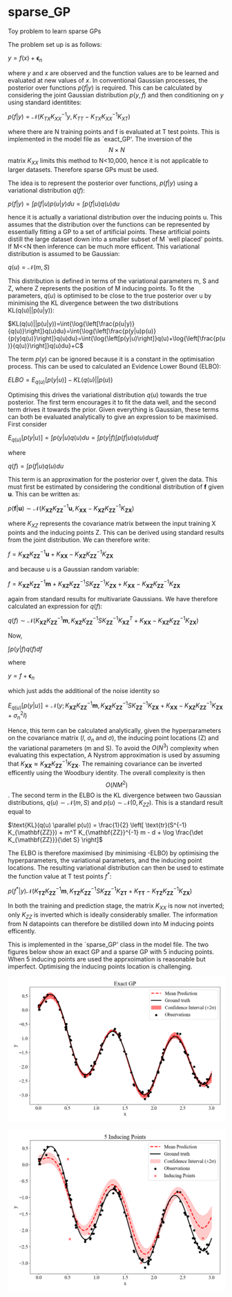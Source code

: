 # sparse_GP
Toy problem to learn sparse GPs

The problem set up is as follows:

$y=f(x)+\boldsymbol{\epsilon}_{n}$

where $y$ and $x$ are observed and the function values are to be learned and evaluated at new values of $x$. In conventional Gaussian processes, the posterior over functions $p(f|y)$ is required. This can be calculated by considering the joint Gaussian distribution $p(y,f)$ and then conditioning on $y$ using standard identitites:

$p(f|y)=\mathcal{N}\left(K_{TX}K_{XX}^{-1} y,K_{TT}-K_{TX}K_{XX}^{-1}K_{XT}\right)$

where there are N training points and f is evaluated at T test points. This is implemented in the model file as `exact_GP'. The inversion of the $$N\times N$$ matrix $K_{XX}$ limits this method to N<10,000, hence it is not applicable to larger datasets. Therefore sparse GPs must be used.

The idea is to represent the posterior over functions, $p(f|y)$ using a variational distribution $q(f)$:

$p(f|y)=\int{p(f|u)p(u|y)}du=\int{p(f|u)q(u)}du$

hence it is actually a variational distribution over the inducing points u. This assumes that the distribution over the functions can be represented by essentially fitting a GP to a set of artificial points. These artificial points distill the large dataset down into a smaller subset of M `well placed' points. If M<<N then inference can be much more efficent. This variational distribution is assumed to be Gaussian:

$q(u)=\mathcal{N}\left(m,S\right)$

This distribution is defined in terms of the variational parameters m, S and Z, where Z represents the position of M inducing points. To fit the parameters, $q(u)$ is optimised to be close to the true posterior over u by minimising the KL divergence between the two distributions KL(q(u)||p(u|y)):

$KL(q(u)||p(u|y))=\int{\log{\left[\frac{p(u|y)}{q(u)}\right]}q(u)du}=\int{\log{\left[\frac{p(y|u)p(u)}{p(y)q(u)}\right]}q(u)du}=\int{\log{\left[p(y|u)\right]}q(u)+\log{\left[\frac{p(u)}{q(u)}\right]}q(u)du}+C$

The term $p(y)$ can be ignored because it is a constant in the optimisation process. This can be used to calculated an Evidence Lower Bound (ELBO):

$ELBO=E_{q(u)}[p(y|u)]-KL(q(u)||p(u))$

Optimising this drives the variational distribution $q(u)$ towards the true posterior. The first term encourages it to fit the data well, and the second term drives it towards the prior. Given everything is Gaussian, these terms can both be evaluated analytically to give an expression to be maximised. First consider 

$E_{q(u)}[p(y|u)]=\int{p(y|u)q(u)du}=\int{p(y|f)\int{p(f|u)q(u)du}df}$

where

$q(f)=\int{p(f|u)q(u)du}$

This term is an approximation for the posterior over f, given the data. This must first be estimated by considering the conditional distribution of $\mathbf{f}$ given $\mathbf{u}$. This can be written as:

$p(\mathbf{f} | \mathbf{u}) \sim \mathcal{N} \left( K_{\mathbf{X Z}} K_{\mathbf{Z Z}}^{-1} \mathbf{u}, K_{\mathbf{X X}} - K_{\mathbf{X Z}} K_{\mathbf{Z Z}}^{-1} K_{\mathbf{Z X}} \right)$

where $K_{XZ}$ represents the covariance matrix between the input training X points and the inducing points Z. This can be derived using standard results from the joint distribution. We can therefore write:

$f=K_{\mathbf{X Z}} K_{\mathbf{Z Z}}^{-1} \mathbf{u}+K_{\mathbf{X X}} - K_{\mathbf{X Z}} K_{\mathbf{Z Z}}^{-1} K_{\mathbf{Z X}}$

and because u is a Gaussian random variable:

$f=K_{\mathbf{X Z}} K_{\mathbf{Z Z}}^{-1} \mathbf{m}+K_{\mathbf{X Z}} K_{\mathbf{Z Z}}^{-1}SK_{\mathbf{Z Z}}^{-1}K_{\mathbf{ZX}}+K_{\mathbf{X X}} - K_{\mathbf{X Z}} K_{\mathbf{Z Z}}^{-1} K_{\mathbf{Z X}}$

again from standard results for multivariate Gaussians. We have therefore calculated an expression for $q(f)$:

$q(f) \sim \mathcal{N}\left(K_{\mathbf{X Z}} K_{\mathbf{Z Z}}^{-1} \mathbf{m}, K_{\mathbf{X Z}} K_{\mathbf{Z Z}}^{-1}SK_{\mathbf{Z Z}}^{-1}K_{\mathbf{X Z}}^{T}+K_{\mathbf{X X}}-K_{\mathbf{X Z}} K_{\mathbf{Z Z}}^{-1} K_{\mathbf{Z X}} \right)$

Now,

$\int{p(y|f)q(f)df}$

where

$y=f+\boldsymbol{\epsilon}_{n}$

which just adds the additional of the noise identity so

$E_{q(u)}[p(y|u)]= \mathcal{N}\left(y; K_{\mathbf{X Z}} K_{\mathbf{Z Z}}^{-1} \mathbf{m}, K_{\mathbf{XZ}} K_{\mathbf{ZZ}}^{-1}S K_{\mathbf{Z Z}}^{-1}K_{\mathbf{ZX}}+K_{\mathbf{X X}}-K_{\mathbf{X Z}} K_{\mathbf{Z Z}}^{-1} K_{\mathbf{Z X}} +\sigma_{n}^{2}I \right)$

Hence, this term can be calculated analytically, given the hyperparameters on the covariance matrix ($l$, $\sigma_{n}$ and $\sigma$), the inducing point locations (Z) and the variational parameters (m and S). To avoid the $O(N^3)$ complexity when evaluating this expectation, A Nystrom approximation is used by assuming that $K_{\mathbf{X X}}\approx K_{\mathbf{X Z}} K_{\mathbf{Z Z}}^{-1} K_{\mathbf{Z X}}$. The remaining covariance can be inverted efficently using the Woodbury identity. The overall complexity is then $$O(NM^2)$$. The second term in the ELBO is the KL divergence between two Gaussian distributions, $q(u) \sim \mathcal{N}\left(m, S\right)$ and $p(u) \sim \mathcal{N}\left(0, K_{ZZ}\right)$. This is a standard result equal to 

$\text{KL}(q(u) \parallel p(u)) = \frac{1}{2} \left[ \text{tr}(S^{-1} K_{\mathbf{ZZ}}) + m^T K_{\mathbf{ZZ}}^{-1} m - d + \log \frac{\det K_{\mathbf{ZZ}}}{\det S} \right]$

The ELBO is therefore maximised (by minimising -ELBO) by optimising the hyperparameters, the variational parameters, and the inducing point locations. The resulting variational distribution can then be used to estimate the function value at T test points $f^{*}$:

$p(f^{*}|y) \mathcal{N}\left(K_{\mathbf{T Z}} K_{\mathbf{Z Z}}^{-1} \mathbf{m}, K_{\mathbf{T Z}} K_{\mathbf{Z Z}}^{-1}SK_{\mathbf{Z Z}}^{-1}K_{\mathbf{ZT}}+K_{\mathbf{T T}}-K_{\mathbf{T Z}} K_{\mathbf{Z Z}}^{-1} K_{\mathbf{Z X}}\right)$

In both the training and prediction stage, the matrix $K_{XX}$ is now not inverted; only $K_{ZZ}$ is inverted which is ideally considerably smaller. The information from N datapoints can therefore be distilled down into M inducing points efficently.

This is implemented in the `sparse_GP' class in the model file. The two figures below show an exact GP and a sparse GP with 5 inducing points. When 5 inducing points are used the apprxoimation is reasonable but imperfect. Optimising the inducing points location is challenging.

![Alt Text](exact_GP.png)

![Alt Text](5_inducing_points.png)
